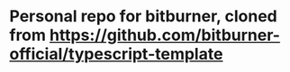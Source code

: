 # Personal repo for bitburner, cloned from https://github.com/bitburner-official/typescript-template